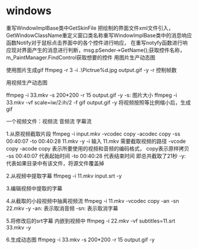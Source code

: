 # windows
重写WindowImplBase类中GetSkinFile 把绘制的界面文件xml文件引入，GetWindowClassName重定义窗口类名称重写WindowImplBase类中的消息响应函数Notify对于鼠标点击界面中的各个控件进行响应，
在重写notyfy函数进行响应现对界面产生的消息进行判断，msg.pSender->GetName();获取控件名称，
m_PaintManager.FindControl获取想要的控件
用图片生产动态图

使用图片生成gif ffmpeg -r 3 -i .\Pictrue\%d.jpg output.gif -y -r 控制帧数

用视频生产动态图
 
ffmpeg -i 33.mkv -s 200*200 -r 15 output.gif -y 
-s: 图片大小 ffmpeg -i 33.mkv -vf scale=iw/2:ih/2 -f gif output.gif -y 将视频按照等比例缩小后，生成gif

 一个视频文件：视频流 音频流 字幕流

1.从原视频截取片段
ffmpeg -i input.mkv -vcodec copy -acodec copy -ss 00:40:07 -to 00:40:28 11.mkv -y 
-i 输入 
11.mkv 需要截取视频的路径 
-vcode copy -acode copy 表示所要使用的视频和音频的编码格式，
copy表示原样拷贝 -ss 00:40:07 代表起始时间 -to 00:40:28 代表结束时间 即总共截取了21秒 -y: 代表如果目录中有该文件，将源文件覆盖掉

2.从视频中提取字幕
ffmpeg -i 11.mkv input.srt -y

3.编辑视频中提取的字幕

4.从截取的小段视频中抽离视频流
ffmpeg -i 11.mkv -vcodec copy -an -sn 22.mkv -y -an: 表示取消音频 -sn: 表示取消字幕

5.将修改后的srt字幕 内嵌到视频中
ffmpeg -i 22.mkv -vf subtitles=11.srt 33.mkv -y

6.生成动态图
ffmpeg -i 33.mkv -s 200*200 -r 15 output.gif -y 
